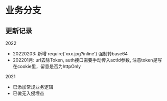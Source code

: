 # 业务分支
 ## 更新记录
2022
- 20220203: 新增 require('xxx.jpg?inline') 强制转base64
- 202201月: url去除Token, auth接口需要手动传入actId参数, 注意token是写在cookie里，留意是否为httpOnly

2021
- 已添加常规业务逻辑
- 已做无入侵埋点

